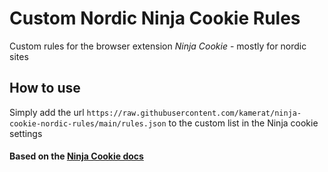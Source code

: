 # Custom Nordic Ninja Cookie Rules
Custom rules for the browser extension _Ninja Cookie_ - mostly for nordic sites


## How to use
Simply add the url `https://raw.githubusercontent.com/kamerat/ninja-cookie-nordic-rules/main/rules.json` to the custom list in the Ninja cookie settings

#### Based on the [Ninja Cookie docs](https://ninja-cookie.gitlab.io/ninja-cookie/index.html)
